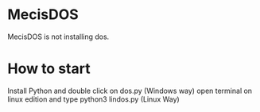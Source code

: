 # MecisDOS
MecisDOS is not installing dos.
# How to start
Install Python and double click on dos.py (Windows way) open terminal on linux edition and type python3 lindos.py (Linux Way)

